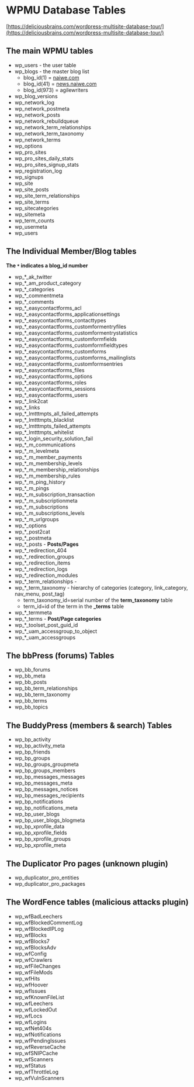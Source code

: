 # WPMU Database Tables


[https://deliciousbrains.com/wordpress-multisite-database-tour/](https://deliciousbrains.com/wordpress-multisite-database-tour/)

## The main WPMU tables
-   wp_users - the user table
-   wp_blogs - the master blog list
	-   blog_id(1) = [naiwe.com](http://naiwe.com)
	-   blog_id(41) = [news.naiwe.com](http://news.naiwe.com)
	-   blog_id(973) = agilewriters
-   wp_blog_versions
-   wp_network_log
-   wp_network_postmeta
-   wp_network_posts
-   wp_network_rebuildqueue
-   wp_network_term_relationships
-   wp_network_term_taxonomy
-   wp_network_terms
-   wp_options
-   wp_pro_sites
-   wp_pro_sites_daily_stats
-   wp_pro_sites_signup_stats
-   wp_registration_log
-   wp_signups
-   wp_site
-   wp_site_posts
-   wp_site_term_relationships
-   wp_site_terms
-   wp_sitecategories
-   wp_sitemeta
-   wp_term_counts
-   wp_usermeta
-   wp_users

## The Individual Member/Blog tables
**The `*` indicates a blog_id number**
-   wp_*_ak_twitter
-   wp_*_am_product_category
-   wp_*_categories
-   wp_*_commentmeta
-   wp_*_comments
-   wp_*_easycontactforms_acl
-   wp_*_easycontactforms_applicationsettings
-   wp_*_easycontactforms_contacttypes
-   wp_*_easycontactforms_customformentryfiles
-   wp_*_easycontactforms_customformentrystatistics
-   wp_*_easycontactforms_customformfields
-   wp_*_easycontactforms_customformfieldtypes
-   wp_*_easycontactforms_customforms
-   wp_*_easycontactforms_customforms_mailinglists
-   wp_*_easycontactforms_customformsentries
-   wp_*_easycontactforms_files
-   wp_*_easycontactforms_options
-   wp_*_easycontactforms_roles
-   wp_*_easycontactforms_sessions
-   wp_*_easycontactforms_users
-   wp_*_link2cat
-   wp_*_links
-   wp_*_lmtttmpts_all_failed_attempts
-   wp_*_lmtttmpts_blacklist
-   wp_*_lmtttmpts_failed_attempts
-   wp_*_lmtttmpts_whitelist
-   wp_*_login_security_solution_fail
-   wp_*_m_communications
-   wp_*_m_levelmeta
-   wp_*_m_member_payments
-   wp_*_m_membership_levels
-   wp_*_m_membership_relationships
-   wp_*_m_membership_rules
-   wp_*_m_ping_history
-   wp_*_m_pings
-   wp_*_m_subscription_transaction
-   wp_*_m_subscriptionmeta
-   wp_*_m_subscriptions
-   wp_*_m_subscriptions_levels
-   wp_*_m_urlgroups
-   wp_*_options
-   wp_*_post2cat
-   wp_*_postmeta
-   wp_*_posts - **Posts/Pages**
-   wp_*_redirection_404
-   wp_*_redirection_groups
-   wp_*_redirection_items
-   wp_*_redirection_logs
-   wp_*_redirection_modules
-   wp_*_term_relationships -
-   wp_*_term_taxonomy - hierarchy of categories (category, link_category, nav_menu, post_tag)
	-   term_taxonomy_id=serial number of the **term_taxonomy** table
	-   term_id=id of the term in the **_terms** table
-   wp_*_termmeta
-   wp_*_terms - **Post/Page categories**
-   wp_*_toolset_post_guid_id
-   wp_*_uam_accessgroup_to_object
-   wp_*_uam_accessgroups

## The bbPress (forums) Tables
-   wp_bb_forums
-   wp_bb_meta
-   wp_bb_posts
-   wp_bb_term_relationships
-   wp_bb_term_taxonomy
-   wp_bb_terms
-   wp_bb_topics

## The BuddyPress (members & search) Tables
-   wp_bp_activity
-   wp_bp_activity_meta
-   wp_bp_friends
-   wp_bp_groups
-   wp_bp_groups_groupmeta
-   wp_bp_groups_members
-   wp_bp_messages_messages
-   wp_bp_messages_meta
-   wp_bp_messages_notices
-   wp_bp_messages_recipients
-   wp_bp_notifications
-   wp_bp_notifications_meta
-   wp_bp_user_blogs
-   wp_bp_user_blogs_blogmeta
-   wp_bp_xprofile_data
-   wp_bp_xprofile_fields
-   wp_bp_xprofile_groups
-   wp_bp_xprofile_meta

## The Duplicator Pro pages (unknown plugin)
-   wp_duplicator_pro_entities
-   wp_duplicator_pro_packages

## The WordFence tables (malicious attacks plugin)
-   wp_wfBadLeechers
-   wp_wfBlockedCommentLog
-   wp_wfBlockedIPLog
-   wp_wfBlocks
-   wp_wfBlocks7
-   wp_wfBlocksAdv
-   wp_wfConfig
-   wp_wfCrawlers
-   wp_wfFileChanges
-   wp_wfFileMods
-   wp_wfHits
-   wp_wfHoover
-   wp_wfIssues
-   wp_wfKnownFileList
-   wp_wfLeechers
-   wp_wfLockedOut
-   wp_wfLocs
-   wp_wfLogins
-   wp_wfNet404s
-   wp_wfNotifications
-   wp_wfPendingIssues
-   wp_wfReverseCache
-   wp_wfSNIPCache
-   wp_wfScanners
-   wp_wfStatus
-   wp_wfThrottleLog
-   wp_wfVulnScanners
<!--stackedit_data:
eyJoaXN0b3J5IjpbLTc3NDExNjE5M119
-->